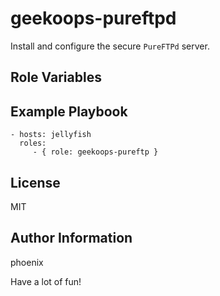 # geekoops-pureftpd

Install and configure the secure `PureFTPd` server.

## Role Variables


## Example Playbook

    - hosts: jellyfish
      roles:
         - { role: geekoops-pureftp }

## License

MIT

## Author Information

phoenix

Have a lot of fun!